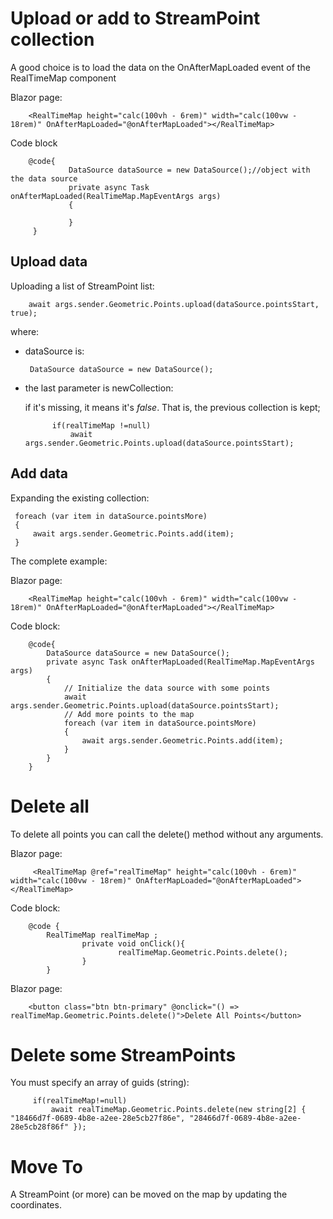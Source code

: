 # Upload or add to StreamPoint collection

A good choice is to load the data on the OnAfterMapLoaded event of the RealTimeMap component

Blazor page:

        <RealTimeMap height="calc(100vh - 6rem)" width="calc(100vw - 18rem)" OnAfterMapLoaded="@onAfterMapLoaded"></RealTimeMap>

Code block

        @code{
                 DataSource dataSource = new DataSource();//object with the data source
                 private async Task onAfterMapLoaded(RealTimeMap.MapEventArgs args)
                 {
                            
                 }
         }


## Upload data

Uploading a list of StreamPoint list:

        await args.sender.Geometric.Points.upload(dataSource.pointsStart, true);


where:

- dataSource is:

       DataSource dataSource = new DataSource();

- the last parameter is newCollection:
  
  if it's missing, it means it's _false_. That is, the previous collection is kept;

            if(realTimeMap !=null)
                await args.sender.Geometric.Points.upload(dataSource.pointsStart);

## Add data

Expanding the existing collection:

     foreach (var item in dataSource.pointsMore)
     {
         await args.sender.Geometric.Points.add(item);
     }


The complete example:

Blazor page:

        <RealTimeMap height="calc(100vh - 6rem)" width="calc(100vw - 18rem)" OnAfterMapLoaded="@onAfterMapLoaded"></RealTimeMap>

Code block:

        @code{
            DataSource dataSource = new DataSource();
            private async Task onAfterMapLoaded(RealTimeMap.MapEventArgs args)
            {
                // Initialize the data source with some points
                await args.sender.Geometric.Points.upload(dataSource.pointsStart);
                // Add more points to the map
                foreach (var item in dataSource.pointsMore)
                {
                    await args.sender.Geometric.Points.add(item);
                }
            }
        }

# Delete all 

To delete all points you can call the delete() method without any arguments.

Blazor page:

         <RealTimeMap @ref="realTimeMap" height="calc(100vh - 6rem)" width="calc(100vw - 18rem)" OnAfterMapLoaded="@onAfterMapLoaded"></RealTimeMap>

Code block:

        @code {
            RealTimeMap realTimeMap ;
                    private void onClick(){
                            realTimeMap.Geometric.Points.delete();
                    }
            }

Blazor page:

        <button class="btn btn-primary" @onclick="() => realTimeMap.Geometric.Points.delete()">Delete All Points</button>

# Delete some StreamPoints

You must specify an array of guids (string):

         if(realTimeMap!=null)
             await realTimeMap.Geometric.Points.delete(new string[2] { "18466d7f-0689-4b8e-a2ee-28e5cb27f86e", "28466d7f-0689-4b8e-a2ee-28e5cb28f86f" });

# Move To

A StreamPoint (or more) can be moved on the map by updating the coordinates.




